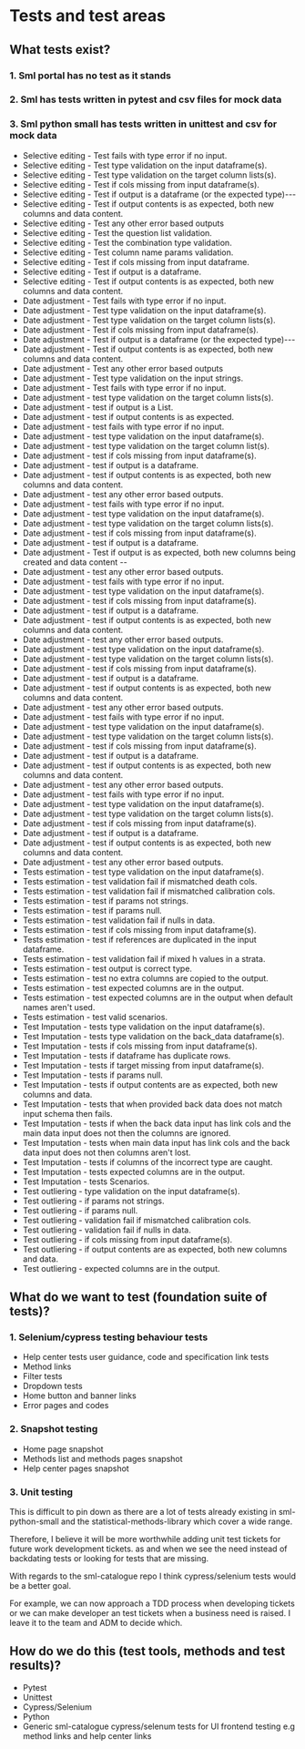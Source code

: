 # Tests and test areas

## What tests exist?

### 1. Sml portal has no test as it stands
### 2. Sml has tests written in pytest and csv files for mock data 
    
### 3. Sml python small has tests written in unittest and csv for mock data
   * Selective editing - Test fails with type error if no input.
   * Selective editing - Test type validation on the input dataframe(s).
   * Selective editing - Test type validation on the target column lists(s).
   * Selective editing - Test if cols missing from input dataframe(s).
   * Selective editing - Test if output is a dataframe (or the expected type)---
   * Selective editing - Test if output contents is as expected, both new columns and data content.
   * Selective editing - Test any other error based outputs
   * Selective editing - Test the question list validation.
   * Selective editing - Test the combination type validation.
   * Selective editing - Test column name params validation.
   * Selective editing - Test if cols missing from input dataframe.
   * Selective editing - Test if output is a dataframe.
   * Selective editing - Test if output contents is as expected, both new columns and data content.
   * Date adjustment - Test fails with type error if no input.
   * Date adjustment - Test type validation on the input dataframe(s).
   * Date adjustment - Test type validation on the target column lists(s).
   * Date adjustment - Test if cols missing from input dataframe(s).
   * Date adjustment - Test if output is a dataframe (or the expected type)---
   * Date adjustment - Test if output contents is as expected, both new columns and data content.
   * Date adjustment - Test any other error based outputs
   * Date adjustment - Test type validation on the input strings.
   * Date adjustment - Test fails with type error if no input.
   * Date adjustment - test type validation on the target column lists(s).
   * Date adjustment - test if output is a List.
   * Date adjustment - test if output contents is as expected.
   * Date adjustment - test fails with type error if no input.
   * Date adjustment - test type validation on the input dataframe(s).
   * Date adjustment - test type validation on the target column list(s).
   * Date adjustment - test if cols missing from input dataframe(s).
   * Date adjustment - test if output is a dataframe.
   * Date adjustment - test if output contents is as expected, both new columns and data content.
   * Date adjustment - test any other error based outputs.
   * Date adjustment - test fails with type error if no input.
   * Date adjustment - test type validation on the input dataframe(s).
   * Date adjustment - test type validation on the target column lists(s).
   * Date adjustment - test if cols missing from input dataframe(s).
   * Date adjustment - test if output is a dataframe.
   * Date adjustment - Test if output is as expected, both new columns being created and data content --
   * Date adjustment - test any other error based outputs.
   * Date adjustment - test fails with type error if no input.
   * Date adjustment - test type validation on the input dataframe(s).
   * Date adjustment - test if cols missing from input dataframe(s).
   * Date adjustment - test if output is a dataframe.
   * Date adjustment - test if output contents is as expected, both new columns and data content.
   * Date adjustment - test any other error based outputs.
   * Date adjustment - test type validation on the input dataframe(s).
   * Date adjustment - test type validation on the target column lists(s).
   * Date adjustment - test if cols missing from input dataframe(s).
   * Date adjustment - test if output is a dataframe.
   * Date adjustment - test if output contents is as expected, both new columns and data content.
   * Date adjustment - test any other error based outputs.
   * Date adjustment - test fails with type error if no input.
   * Date adjustment - test type validation on the input dataframe(s).
   * Date adjustment - test type validation on the target column lists(s).
   * Date adjustment - test if cols missing from input dataframe(s).
   * Date adjustment - test if output is a dataframe.
   * Date adjustment - test if output contents is as expected, both new columns and data content.
   * Date adjustment - test any other error based outputs.
   * Date adjustment - test fails with type error if no input.
   * Date adjustment - test type validation on the input dataframe(s).
   * Date adjustment - test type validation on the target column lists(s).
   * Date adjustment - test if cols missing from input dataframe(s).
   * Date adjustment - test if output is a dataframe.
   * Date adjustment - test if output contents is as expected, both new columns and data content.
   * Date adjustment - test any other error based outputs.
   * Tests estimation - test type validation on the input dataframe(s).
   * Tests estimation - test validation fail if mismatched death cols.
   * Tests estimation - test validation fail if mismatched calibration cols.
   * Tests estimation - test if params not strings.
   * Tests estimation - test if params null.
   * Tests estimation - test validation fail if nulls in data.
   * Tests estimation - test if cols missing from input dataframe(s).
   * Tests estimation - test if references are duplicated in the input dataframe.
   * Tests estimation - test validation fail if mixed h values in a strata.
   * Tests estimation - test output is correct type.
   * Tests estimation - test no extra columns are copied to the output.
   * Tests estimation - test expected columns are in the output.
   * Tests estimation - test expected columns are in the output when default names aren't used.
   * Tests estimation - test valid scenarios.
   * Test Imputation - tests type validation on the input dataframe(s).
   * Test Imputation - tests type validation on the back_data dataframe(s).
   * Test Imputation - tests if cols missing from input dataframe(s).
   * Test Imputation - tests if dataframe has duplicate rows.
   * Test Imputation - tests if target missing from input dataframe(s).
   * Test Imputation - tests if params null.
   * Test Imputation - tests if output contents are as expected, both new columns and data.
   * Test Imputation - tests that when provided back data does not match input schema then fails.
   * Test Imputation - tests if when the back data input has link cols and the main data input does not then the columns are ignored.
   * Test Imputation - tests when main data input has link cols and the back data input does not then columns aren't lost.
   * Test Imputation - tests if columns of the incorrect type are caught.
   * Test Imputation - tests expected columns are in the output.
   * Test Imputation - tests Scenarios.
   * Test outliering - type validation on the input dataframe(s).
   * Test outliering - if params not strings.
   * Test outliering - if params null.
   * Test outliering - validation fail if mismatched calibration cols.
   * Test outliering - validation fail if nulls in data.
   * Test outliering - if cols missing from input dataframe(s).
   * Test outliering - if output contents are as expected, both new columns and data.
   * Test outliering - expected columns are in the output.

## What do we want to test (foundation suite of tests)?
### 1. Selenium/cypress testing behaviour tests
   * Help center tests
user guidance, code and specification link tests
   * Method links
   * Filter tests
   * Dropdown tests
   * Home button and banner links
   * Error pages and codes
### 2. Snapshot testing
   * Home page snapshot
   * Methods list and methods pages snapshot
   * Help center pages snapshot
### 3. Unit testing 
 This is difficult to pin down as there are a lot of tests already existing in sml-python-small and the statistical-methods-library which cover a wide range.

 Therefore, I believe it will be more worthwhile adding unit test tickets for future work development tickets. as and when we see the need instead of backdating tests or looking for tests that are missing.

 With regards to the sml-catalogue repo I think cypress/selenium tests would be a better goal.

 For example, we can now approach a TDD process when developing tickets or we can make developer an test tickets when a business need is raised. I leave it to the team and ADM to decide which.


## How do we do this (test tools, methods and test results)?
   * Pytest
   * Unittest
   * Cypress/Selenium
   * Python
   * Generic sml-catalogue cypress/selenum tests for UI frontend testing e.g method links and help center links 